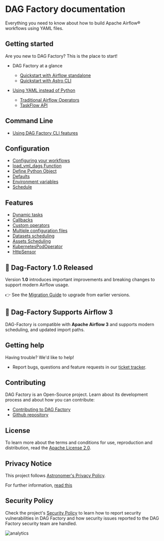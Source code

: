 # DAG Factory documentation

Everything you need to know about how to build Apache Airflow® workflows using YAML files.

## Getting started

Are you new to DAG Factory? This is the place to start!

- DAG Factory at a glance
    - [Quickstart with Airflow standalone](getting-started/quick-start-airflow-standalone.md)
    - [Quickstart with Astro CLI](getting-started/quick-start-astro-cli.md)

- [Using YAML instead of Python](comparison/index.md)
    - [Traditional Airflow Operators](comparison/traditional_operators.md)
    - [TaskFlow API](comparison/taskflow_api.md)

## Command Line

- [Using DAG Factory CLI features](features/cli.md)

## Configuration

- [Configuring your workflows](configuration/configuring_workflows.md)
- [load_yml_dags Function](configuration/load_yaml_dags.md)
- [Define Python Object](configuration/custom_py_object.md)
- [Defaults](configuration/defaults.md)
- [Environment variables](configuration/environment_variables.md)
- [Schedule](configuration/schedule.md)

## Features

- [Dynamic tasks](features/dynamic_tasks.md)
- [Callbacks](features/callbacks.md)
- [Custom operators](features/custom_operators.md)
- [Multiple configuration files](features/multiple_configuration_files.md)
- [Datasets scheduling](features/datasets.md)
- [Assets Scheduling](features/asset.md)
- [KubernetesPodOperator](features/kpo.md)
- [HttpSensor](features/http_task.md)

## 📢 Dag-Factory 1.0 Released

Version **1.0** introduces important improvements and breaking changes to support modern Airflow usage.

👉 See the [Migration Guide](./migration_guide.md) to upgrade from earlier versions.

## 🚀 Dag-Factory Supports Airflow 3

DAG-Factory is compatible with **Apache Airflow 3** and supports modern scheduling, and updated import paths.

## Getting help

Having trouble? We'd like to help!

- Report bugs, questions and feature requests in our [ticket tracker](https://github.com/astronomer/dag-factory/issues).

## Contributing

DAG Factory is an Open-Source project. Learn about its development process and about how you can contribute:

- [Contributing to DAG Factory](contributing/howto.md)
- [Github repository](https://github.com/astronomer/dag-factory/)

## License

To learn more about the terms and conditions for use, reproduction and distribution, read the [Apache License 2.0](https://github.com/astronomer/dag-factory/blob/main/LICENSE).

## Privacy Notice

This project follows [Astronomer's Privacy Policy](https://www.astronomer.io/privacy/).

For further information, [read this](https://github.com/astronomer/dag-factory/blob/main/PRIVACY_NOTICE.md)

## Security Policy

Check the project's [Security Policy](https://github.com/astronomer/dag-factory/blob/main/SECURITY.md) to learn
how to report security vulnerabilities in DAG Factory and how security issues reported to the DAG Factory
security team are handled.

<img alt=analytics referrerpolicy="no-referrer-when-downgrade" src="https://static.scarf.sh/a.png?x-pxid=2bb92a5b-beb3-48cc-a722-79dda1089eda" />
